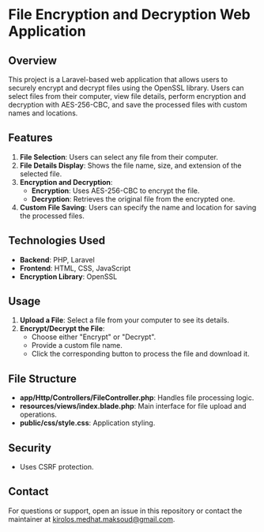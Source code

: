 # File Encryption and Decryption Web Application

## Overview

This project is a Laravel-based web application that allows users to securely encrypt and decrypt files using the OpenSSL library. Users can select files from their computer, view file details, perform encryption and decryption with AES-256-CBC, and save the processed files with custom names and locations.

## Features

1. **File Selection**: Users can select any file from their computer.
2. **File Details Display**: Shows the file name, size, and extension of the selected file.
3. **Encryption and Decryption**:
    - **Encryption**: Uses AES-256-CBC to encrypt the file.
    - **Decryption**: Retrieves the original file from the encrypted one.
4. **Custom File Saving**: Users can specify the name and location for saving the processed files.

## Technologies Used

- **Backend**: PHP, Laravel
- **Frontend**: HTML, CSS, JavaScript
- **Encryption Library**: OpenSSL

## Usage

1. **Upload a File**: Select a file from your computer to see its details.
2. **Encrypt/Decrypt the File**:
    - Choose either "Encrypt" or "Decrypt".
    - Provide a custom file name.
    - Click the corresponding button to process the file and download it.

## File Structure

- **app/Http/Controllers/FileController.php**: Handles file processing logic.
- **resources/views/index.blade.php**: Main interface for file upload and operations.
- **public/css/style.css**: Application styling.

## Security

- Uses CSRF protection.

## Contact

For questions or support, open an issue in this repository or contact the maintainer at kirolos.medhat.maksoud@gmail.com.

